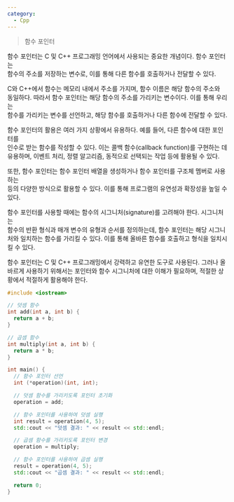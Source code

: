 ```yaml
---
category:
  - Cpp
---
```


>함수 포인터

함수 포인터는 C 및 C++ 프로그래밍 언어에서 사용되는 중요한 개념이다. 함수 포인터는   
함수의 주소를 저장하는 변수로, 이를 통해 다른 함수를 호출하거나 전달할 수 있다.

C와 C++에서 함수는 메모리 내에서 주소를 가지며, 함수 이름은 해당 함수의 주소와   
동일하다. 따라서 함수 포인터는 해당 함수의 주소를 가리키는 변수이다. 이를 통해 우리는   
함수를 가리키는 변수를 선언하고, 해당 함수를 호출하거나 다른 함수에 전달할 수 있다.


함수 포인터의 활용은 여러 가지 상황에서 유용하다. 예를 들어, 다른 함수에 대한 포인터를   
인수로 받는 함수를 작성할 수 있다. 이는 콜백 함수(callback function)를 구현하는 데    
유용하며, 이벤트 처리, 정렬 알고리즘, 동적으로 선택되는 작업 등에 활용될 수 있다.


또한, 함수 포인터는 함수 포인터 배열을 생성하거나 함수 포인터를 구조체 멤버로 사용하는   
등의 다양한 방식으로 활용할 수 있다. 이를 통해 프로그램의 유연성과 확장성을 높일 수 있다.   

함수 포인터를 사용할 때에는 함수의 시그니처(signature)를 고려해야 한다. 시그니처는   
함수의 반환 형식과 매개 변수의 유형과 순서를 정의하는데, 함수 포인터는 해당 시그니처와 
일치하는 함수를 가리킬 수 있다. 이를 통해 올바른 함수를 호출하고 형식을 일치시킬 수 
있다.

함수 포인터는 C 및 C++ 프로그래밍에서 강력하고 유연한 도구로 사용된다. 그러나 올바르게 
사용하기 위해서는 포인터와 함수 시그니처에 대한 이해가 필요하며, 적절한 상황에서 
적절하게 활용해야 한다.

```c++
#include <iostream>

// 덧셈 함수
int add(int a, int b) {
  return a + b;
}

// 곱셈 함수
int multiply(int a, int b) {
  return a * b;
}

int main() {
  // 함수 포인터 선언
  int (*operation)(int, int);

  // 덧셈 함수를 가리키도록 포인터 초기화
  operation = add;

  // 함수 포인터를 사용하여 덧셈 실행
  int result = operation(4, 5);
  std::cout << "덧셈 결과: " << result << std::endl;

  // 곱셈 함수를 가리키도록 포인터 변경
  operation = multiply;

  // 함수 포인터를 사용하여 곱셈 실행
  result = operation(4, 5);
  std::cout << "곱셈 결과: " << result << std::endl;

  return 0;
}

```